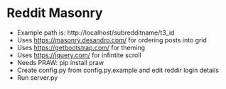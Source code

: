 # Reddit Masonry
* Example path is: http://localhost/subredditname/t3_id
* Uses https://masonry.desandro.com/ for ordering posts into grid
* Uses https://getbootstrap.com/ for theming
* Uses https://jquery.com/ for infintite scroll
* Needs PRAW: pip install praw
* Create config.py from config.py.example and edit reddir login details
* Run server.py

